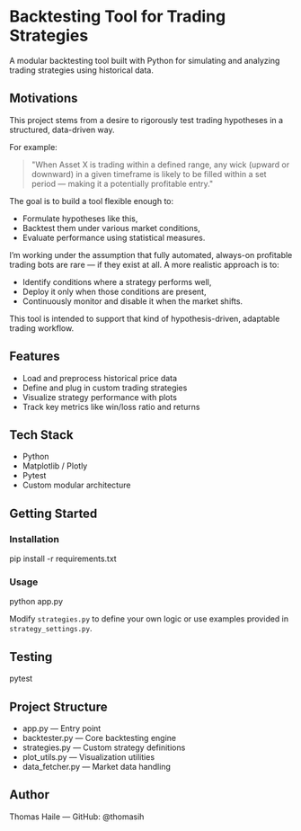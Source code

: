 # Backtesting Tool for Trading Strategies

A modular backtesting tool built with Python for simulating and analyzing trading strategies using historical data.

## Motivations

This project stems from a desire to rigorously test trading hypotheses in a structured, data-driven way.

For example:  
> "When Asset X is trading within a defined range, any wick (upward or downward) in a given timeframe is likely to be filled within a set period — making it a potentially profitable entry."

The goal is to build a tool flexible enough to:
- Formulate hypotheses like this,
- Backtest them under various market conditions,
- Evaluate performance using statistical measures.

I’m working under the assumption that fully automated, always-on profitable trading bots are rare — if they exist at all. A more realistic approach is to:
- Identify conditions where a strategy performs well,
- Deploy it only when those conditions are present,
- Continuously monitor and disable it when the market shifts.

This tool is intended to support that kind of hypothesis-driven, adaptable trading workflow.

## Features

- Load and preprocess historical price data
- Define and plug in custom trading strategies
- Visualize strategy performance with plots
- Track key metrics like win/loss ratio and returns

## Tech Stack

- Python
- Matplotlib / Plotly
- Pytest
- Custom modular architecture

## Getting Started

### Installation
pip install -r requirements.txt

### Usage
python app.py

Modify `strategies.py` to define your own logic or use examples provided in `strategy_settings.py`.

## Testing
pytest

## Project Structure

- app.py — Entry point
- backtester.py — Core backtesting engine
- strategies.py — Custom strategy definitions
- plot_utils.py — Visualization utilities
- data_fetcher.py — Market data handling

## Author

Thomas Haile — GitHub: @thomasih
